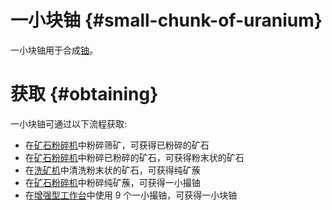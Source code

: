 # 一小块铀 {#small-chunk-of-uranium}

一小块铀用于合成[铀](/Uranium)。

# 获取 {#obtaining}

一小块铀可通过以下流程获取:

- 在[矿石粉碎机](/Ore-Crusher)中粉碎筛矿，可获得已粉碎的矿石
- 在[矿石粉碎机](/Ore-Crusher)中粉碎已粉碎的矿石，可获得粉末状的矿石
- 在[洗矿机](/Ore-Washer)中清洗粉末状的矿石，可获得纯矿蔟
- 在[矿石粉碎机](/Ore-Crusher)中粉碎纯矿蔟，可获得一小撮铀
- 在[增强型工作台](/Enhanced-Crafting-Table)中使用 9 个一小撮铀，可获得一小块铀
